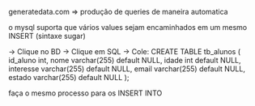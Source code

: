 generatedata.com
=> produção de queries de maneira automatica

o mysql suporta que vários values sejam encaminhados em um mesmo INSERT (sintaxe sugar)

-> Clique no BD
-> Clique em SQL
-> Cole:
    CREATE TABLE tb_alunos (
        id_aluno int,
        nome varchar(255) default NULL,
        idade int default NULL,
        interesse varchar(255) default NULL,
        email varchar(255) default NULL,
        estado varchar(255) default NULL
    );

faça o mesmo processo para os INSERT INTO

    